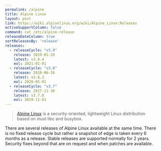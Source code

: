 ```yaml
---
permalink: /alpine
title: Alpine Linux
layout: post
link: https://wiki.alpinelinux.org/wiki/Alpine_Linux:Releases
activeSupportColumn: false
command: cat /etc/alpine-release
releaseDateColumn: true
sortReleasesBy: 'release'
releases:
  - releaseCycle: "v3.9"
    release: 2019-01-29
    latest: v3.9.4
    eol: 2021-01-01
  - releaseCycle: "v3.8"
    release: 2018-06-26
    latest: v3.8.2
    eol: 2020-05-01
  - releaseCycle: "v3.7"
    release: 2017-11-30
    latest: v3.7.0
    eol: 2019-11-01
---
```


> [Alpine Linux](https://alpinelinux.org/) is a security-oriented, lightweight Linux distribution based on musl libc and busybox.

There are several releases of Alpine Linux available at the same time. There is no fixed release cycle but rather a snapshot of edge is taken every 6 months as a release. Stable releases are supported normally for 2 years. Security fixes beyond that are on request and when patches are available.
